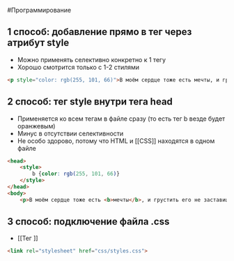 #Программирование 
## 1 способ: добавление прямо в тег через атрибут style
- Можно применять селективно конкретно к 1 тегу 
- Хорошо смотрится только с 1-2 стилями
```html
<p style="color: rgb(255, 101, 66)">В моём сердце тоже есть мечты, и грустить его не заставишь ты. Бьётся пульс во всём, и уверен я, у тебя сердце бьётся тоже!</p>
```
## 2 способ: тег style внутри тега head
- Применяется ко всем тегам в файле сразу (то есть тег b везде будет оранжевым)
- Минус в отсутствии селективности
- Не особо здорово, потому что HTML и [[CSS]] находятся в одном файле
```html
<head>
    <style>
        b {color: rgb(255, 101, 66)}
    </style>
</head>
<body>
    <p>В моём сердце тоже есть <b>мечты</b>, и грустить его не заставишь ты. Бьётся пульс во всём, и уверен я, у тебя сердце бьётся тоже!</p>
```
## 3 способ: подключение файла .css
- [[Тег <link>]]
```html
<link rel="stylesheet" href="css/styles.css">
```